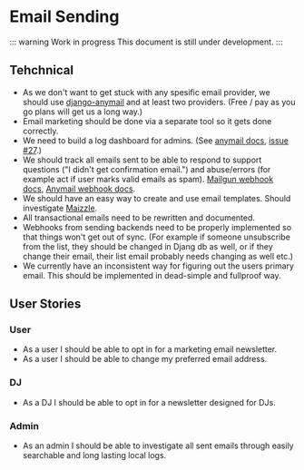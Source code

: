 # Email Sending

::: warning Work in progress
This document is still under development.
:::

## Tehchnical

- As we don't want to get stuck with any spesific email provider, we should use [django-anymail](https://github.com/anymail/django-anymail) and at least two providers. (Free / pay as you go plans will get us a long way.)
- Email marketing should be done via a separate tool so it gets done correctly.
- We need to build a log dashboard for admins. (See [anymail docs](https://anymail.readthedocs.io/en/latest/sending/signals/#post-send-signal), [issue #27](https://github.com/anymail/django-anymail/issues/27).)
- We should track all emails sent to be able to respond to support questions ("I didn't get confirmation email.") and abuse/errors (for example act if user marks valid emails as spam). [Mailgun webhook docs](https://documentation.mailgun.com/en/latest/user_manual.html#webhooks), [Anymail webhook docs](https://anymail.readthedocs.io/en/stable/sending/tracking/).
- We should have an easy way to create and use email templates. Should investigate [Maizzle](https://maizzle.com/).
- All transactional emails need to be rewritten and documented.
- Webhooks from sending backends need to be properly implemented so that things won't get out of sync. (For example if someone unsubscribe from the list, they should be changed in Djang db as well, or if they change their email, their list email probably needs changing as well etc.)
- We currently have an inconsistent way for figuring out the users primary email. This should be implemented in dead-simple and fullproof way.

## User Stories

### User

- As a user I should be able to opt in for a marketing email newsletter.
- As a user I should be able to change my preferred email address.

### DJ

- As a DJ I should be able to opt in for a newsletter designed for DJs.

### Admin

- As an admin I should be able to investigate all sent emails through easily searchable and long lasting local logs.
